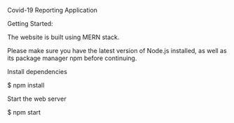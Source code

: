 Covid-19 Reporting Application


Getting Started:

The website is built using MERN stack.

Please make sure you have the latest version of Node.js installed, as well as its package manager npm before continuing.

Install dependencies

$ npm install

Start the web server

$ npm start
